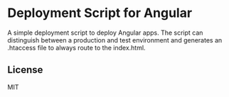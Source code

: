 # Deployment Script for Angular

A simple deployment script to deploy Angular apps. The script can distinguish between a production and test environment and generates an .htaccess file to always route to the index.html.

## License

MIT